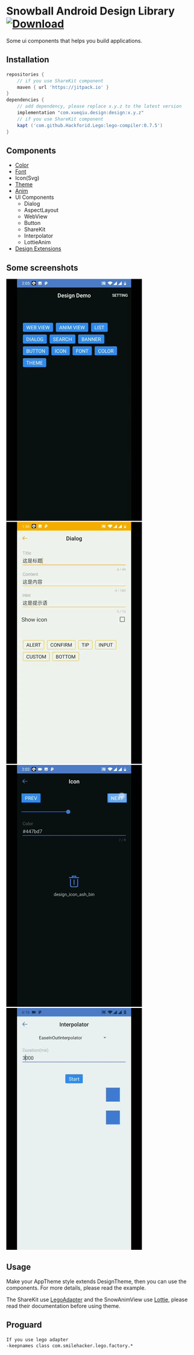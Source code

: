 Snowball Android Design Library <br> [ ![Download](https://api.bintray.com/packages/aquarids/maven/design/images/download.svg?version=0.1.2) ](https://bintray.com/aquarids/maven/design/0.1.2/link)
============

Some ui components that helps you build applications.

## Installation

```groovy
repositories {
    // if you use ShareKit component
    maven { url 'https://jitpack.io' }
}
dependencies {
    // add dependency, please replace x.y.z to the latest version
    implementation "com.xueqiu.design:design:x.y.z"
    // if you use ShareKit component
    kapt ('com.github.Hackforid.Lego:lego-compiler:0.7.5')
}
```

## Components

- [Color](./design/src/main/res/values/colors.xml)
- [Font](./design/src/main/res/values/dimens.xml)
- Icon(Svg)
- [Theme](./design/src/main/res/values/themes.xml)
- [Anim](./design/src/main/res/anim)
- UI Components
  - Dialog
  - AspectLayout
  - WebView
  - Button
  - ShareKit
  - Interpolator
  - LottieAnim
- [Design Extensions](./design/src/main/java/com/xueqiu/design/DesignExt.kt)

## Some screenshots

![Buttom](./docs/image/button.gif) ![Dialog](./docs/image/dialog.gif) ![Icon](./docs/image/icon.gif) ![Interpolator](./docs/image/interpolator.gif)

## Usage

Make your AppTheme style extends DesignTheme, then you can use the components. For more details, please read the example.

The ShareKit use [LegoAdapter](https://github.com/Hackforid/Lego) and the SnowAnimView use [Lottie](https://github.com/airbnb/lottie-android), please read their documentation before using theme.

## Proguard
```
If you use lego adapter
-keepnames class com.smilehacker.lego.factory.*
```